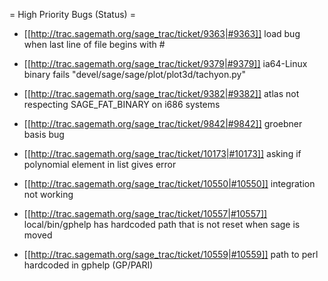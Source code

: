 = High Priority Bugs (Status) =

 * [[http://trac.sagemath.org/sage_trac/ticket/9363|#9363]] load bug when last line of file begins with #

 * [[http://trac.sagemath.org/sage_trac/ticket/9379|#9379]] ia64-Linux binary fails "devel/sage/sage/plot/plot3d/tachyon.py"

 * [[http://trac.sagemath.org/sage_trac/ticket/9382|#9382]] atlas not respecting SAGE_FAT_BINARY on i686 systems

 * [[http://trac.sagemath.org/sage_trac/ticket/9842|#9842]] groebner basis bug

 * [[http://trac.sagemath.org/sage_trac/ticket/10173|#10173]] asking if polynomial element in list gives error

 * [[http://trac.sagemath.org/sage_trac/ticket/10550|#10550]] integration not working

 * [[http://trac.sagemath.org/sage_trac/ticket/10557|#10557]] local/bin/gphelp has hardcoded path that is not reset when sage is moved

 * [[http://trac.sagemath.org/sage_trac/ticket/10559|#10559]] path to perl hardcoded in gphelp (GP/PARI)
